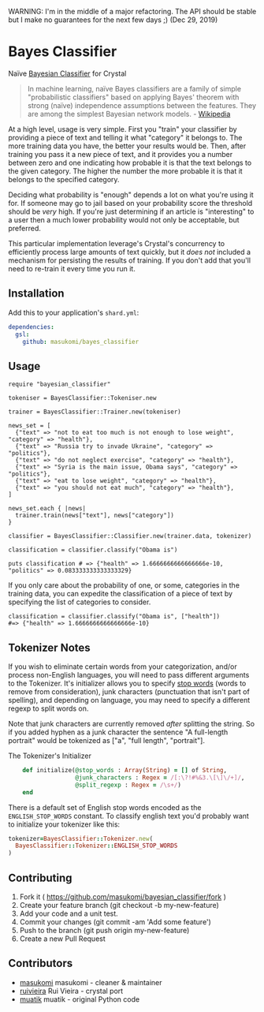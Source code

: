 WARNING: I'm in the middle of a major refactoring. The API should be stable but I make no guarantees for the next few days ;) (Dec 29, 2019)

# Bayes Classifier

Naïve [Bayesian Classifier](https://en.wikipedia.org/wiki/Naive_Bayes_classifier) for Crystal

> In machine learning, naïve Bayes classifiers are a family of simple "probabilistic classifiers" based on applying Bayes' theorem with strong (naïve) independence assumptions between the features. They are among the simplest Bayesian network models. - [Wikipedia](https://en.wikipedia.org/wiki/Naive_Bayes_classifier)

At a high level, usage is very simple. First you "train" your classifier by providing a piece of text and telling it what "category" it belongs to. The more training data you have, the better your results would be. Then, after training you pass it a new piece of text, and it provides you a number between zero and one indicating how probable it is that the text belongs to the given category. The higher the number the more probable it is that it belongs to the specified category. 

Deciding what probability is "enough" depends a lot on what you're using it for. If someone may go to jail based on your probability score the threshold should be _very_ high. If you're just determining if an article is "interesting" to a user then a much lower probability would not only be acceptable, but preferred. 


This particular implementation leverage's Crystal's concurrency to efficiently process large amounts of text quickly, but it _does not_ included a mechanism for persisting the results of training. If you don't add that you'll need to re-train it every time you run it. 

## Installation


Add this to your application's `shard.yml`:

```yaml
dependencies:
  gsl:
    github: masukomi/bayes_classifier
```


## Usage


```crystal
require "bayesian_classifier"

tokeniser = BayesClassifier::Tokeniser.new

trainer = BayesClassifier::Trainer.new(tokeniser)

news_set = [
  {"text" => "not to eat too much is not enough to lose weight", "category" => "health"},
  {"text" => "Russia try to invade Ukraine", "category" => "politics"},
  {"text" => "do not neglect exercise", "category" => "health"},
  {"text" => "Syria is the main issue, Obama says", "category" => "politics"},
  {"text" => "eat to lose weight", "category" => "health"},
  {"text" => "you should not eat much", "category" => "health"},
]

news_set.each { |news|
  trainer.train(news["text"], news["category"])
}

classifier = BayesClassifier::Classifier.new(trainer.data, tokenizer)

classification = classifier.classify("Obama is")

puts classification # => {"health" => 1.6666666666666666e-10, "politics" => 0.083333333333333329}
```

If you only care about the probability of one, or some, categories in the training data, you can expedite the classification of a piece of text by specifying the list of categories to consider.

```
classification = classifier.classify("Obama is", ["health"])
#=> {"health" => 1.6666666666666666e-10}
```

## Tokenizer Notes
If you wish to eliminate certain words from your categorization, and/or process non-English languages, you will need to pass different arguments to the Tokenizer. It's initializer allows you to specify [stop words](https://en.wikipedia.org/wiki/Stop_words) (words to remove from consideration), junk characters (punctuation that isn't part of spelling), and depending on language, you may need to specify a different regexp to split words on. 

Note that junk characters are currently removed _after_ splitting the string. So if you added hyphen as a junk character the sentence "A full-length portrait" would be tokenized as ["a", "full length", "portrait"].

The Tokenizer's Initializer
```ruby
    def initialize(@stop_words : Array(String) = [] of String,
                   @junk_characters : Regex = /[:\?!#%&3.\[\]\/+]/,
                   @split_regexp : Regex = /\s+/)
    end
```

There is a default set of English stop words encoded as the `ENGLISH_STOP_WORDS` constant. To classify english text you'd probably want to initialize your tokenizer like this:

```ruby
tokenizer=BayesClassifier::Tokenizer.new(
  BayesClassifier::Tokenizer::ENGLISH_STOP_WORDS
)
```


## Contributing

1. Fork it ( <https://github.com/masukomi/bayesian_classifier/fork> )
2. Create your feature branch (git checkout -b my-new-feature)
3. Add your code and a unit test.
3. Commit your changes (git commit -am 'Add some feature')
4. Push to the branch (git push origin my-new-feature)
5. Create a new Pull Request

## Contributors

- [masukomi](https://github.com/masukomi) masukomi - cleaner & maintainer
- [ruivieira](https://github.com/ruivieira) Rui Vieira - crystal port
- [muatik](https://github.com/muatik) muatik - original Python code

